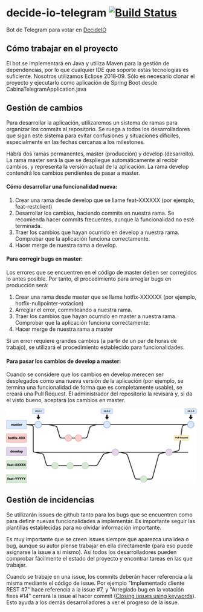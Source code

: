 # decide-io-telegram [![Build Status](https://travis-ci.com/DecideIO-Cabina/decide-io-telegram.svg?branch=master)](https://travis-ci.com/DecideIO-Cabina/decide-io-telegram)
Bot de Telegram para votar en [DecideIO](https://github.com/EGCETSII/decide)

## Cómo trabajar en el proyecto
El bot se implementará en Java y utiliza Maven para la gestión de dependencias, por lo que cualquier IDE que soporte estas tecnologías es suficiente. Nosotros utilizamos Eclipse 2018‑09. Sólo es necesario clonar el proyecto y ejecutarlo como aplicación de Spring Boot desde CabinaTelegramApplication.java

## Gestión de cambios
Para desarrollar la aplicación, utilizaremos un sistema de ramas para organizar los commits al repositorio. Se ruega a todos los desarrolladores que sigan este sistema para evitar confusiones y situaciones difíciles, especialmente en las fechas cercanas a los milestones.

Habrá dos ramas permanentes, master (producción) y develop (desarrollo). La rama master será la que se despliegue automáticamente al recibir cambios, y representa la versión actual de la aplicación. La rama develop contendrá los cambios pendientes de pasar a master.

#### Cómo desarrollar una funcionalidad nueva:
1. Crear una rama desde develop que se llame feat-XXXXXX (por ejemplo, feat-restclient)
2. Desarrollar los cambios, haciendo commits en nuestra rama. Se recomienda hacer commits frecuentes, aunque la funcionalidad no esté terminada.
3. Traer los cambios que hayan ocurrido en develop a nuestra rama. Comprobar que la aplicación funciona correctamente.
4. Hacer merge de nuestra rama a develop.

#### Para corregir bugs en master:
Los errores que se encuentren en el código de master deben ser corregidos lo antes posible. Por tanto, el procedimiento para arreglar bugs en producción será:
1. Crear una rama desde master que se llame hotfix-XXXXXX (por ejemplo, hotfix-nullpointer-votacion)
2. Arreglar el error, commiteando a nuestra rama.
3. Traer los cambios que hayan ocurrido en master a nuestra rama. Comprobar que la aplicación funciona correctamente.
4. Hacer merge de nuestra rama a master

Si un error requiere grandes cambios (a partir de un par de horas de trabajo), se utilizará el procedimiento establecido para funcionalidades.

#### Para pasar los cambios de develop a master:
Cuando se considere que los cambios en develop merecen ser desplegados como una nueva versión de la aplicación (por ejemplo, se termina una funcionalidad de forma que es completamente usable), se creará una Pull Request. El administrador del repositorio la revisará y, si da el visto bueno, aceptará los cambios en master.

![gráfico gitflow.png](https://raw.githubusercontent.com/DecideIO-Cabina/decide-io-telegram/master/doc/img/gitflow.png)

## Gestión de incidencias
Se utilizarán issues de github tanto para los bugs que se encuentren como para definir nuevas funcionalidades a implementar. Es importante seguir las plantillas establecidas para no olvidar información importante.

Es muy importante que se creen issues siempre que aparezca una idea o bug, aunque su autor piense trabajar en ella directamente (para eso puede asignarse la issue a sí mismo). Así todos los desarrolladores pueden comprobar fácilmente el estado del proyecto y encontrar tareas en las que trabajar.

Cuando se trabaje en una issue, los commits deberán hacer referencia a la misma mediante el código de issue. Por ejemplo "Implementado cliente REST #7" hace referencia a la issue #7, y "Arreglado bug en la votación fixes #14" cerrará la issue al hacer commit ([Closing issues using keywords](https://help.github.com/articles/closing-issues-using-keywords/)). Esto ayuda a los demás desarrolladores a ver el progreso de la issue.

